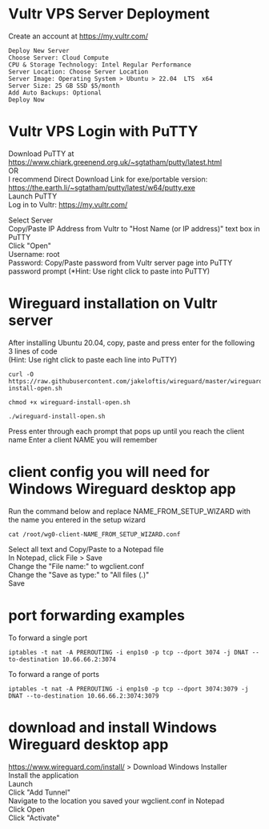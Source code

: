 # Vultr VPS Server Deployment  
Create an account at https://my.vultr.com/
```
Deploy New Server
Choose Server: Cloud Compute
CPU & Storage Technology: Intel Regular Performance
Server Location: Choose Server Location
Server Image: Operating System > Ubuntu > 22.04  LTS  x64
Server Size: 25 GB SSD $5/month
Add Auto Backups: Optional
Deploy Now
```

# Vultr VPS Login with PuTTY  
Download PuTTY at https://www.chiark.greenend.org.uk/~sgtatham/putty/latest.html  
OR  
I recommend Direct Download Link for exe/portable version: https://the.earth.li/~sgtatham/putty/latest/w64/putty.exe  
Launch PuTTY  
Log in to Vultr: https://my.vultr.com/  
  
Select Server  
Copy/Paste IP Address from Vultr to "Host Name (or IP address)" text box in PuTTY  
Click "Open"  
Username: root  
Password: Copy/Paste password from Vultr server page into PuTTY password prompt (*Hint: Use right click to paste into PuTTY)  

# Wireguard installation on Vultr server 

After installing Ubuntu 20.04, copy, paste and press enter for the following 3 lines of code   
(Hint: Use right click to paste each line into PuTTY)
```
curl -O https://raw.githubusercontent.com/jakeloftis/wireguard/master/wireguard-install-open.sh
```
```
chmod +x wireguard-install-open.sh
```
```
./wireguard-install-open.sh
```
Press enter through each prompt that pops up until you reach the client name
Enter a client NAME you will remember  

# client config you will need for Windows Wireguard desktop app
Run the command below and replace NAME_FROM_SETUP_WIZARD with the name you entered in the setup wizard
```
cat /root/wg0-client-NAME_FROM_SETUP_WIZARD.conf
```
Select all text and Copy/Paste to a Notepad file  
In Notepad, click File > Save  
Change the "File name:" to wgclient.conf  
Change the "Save as type:" to "All files (*.*)"  
Save  

# port forwarding examples <br />
To forward a single port
```
iptables -t nat -A PREROUTING -i enp1s0 -p tcp --dport 3074 -j DNAT --to-destination 10.66.66.2:3074
```
To forward a range of ports
```
iptables -t nat -A PREROUTING -i enp1s0 -p tcp --dport 3074:3079 -j DNAT --to-destination 10.66.66.2:3074:3079
```

# download and install Windows Wireguard desktop app  
https://www.wireguard.com/install/ > Download Windows Installer  
Install the application  
Launch  
Click "Add Tunnel"  
Navigate to the location you saved your wgclient.conf in Notepad  
Click Open  
Click "Activate"  
